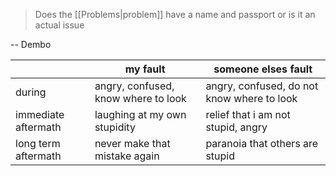 > Does the [[Problems|problem]] have a name and passport or is it an actual issue

-- Dembo

|  | my fault | someone elses fault |
| ---- | ---- | ---- |
| during | angry, confused, know where to look | angry, confused, do not know where to look |
| immediate aftermath | laughing at my own stupidity | relief that i am not stupid, angry |
| long term aftermath | never make that mistake again | paranoia that others are stupid |
